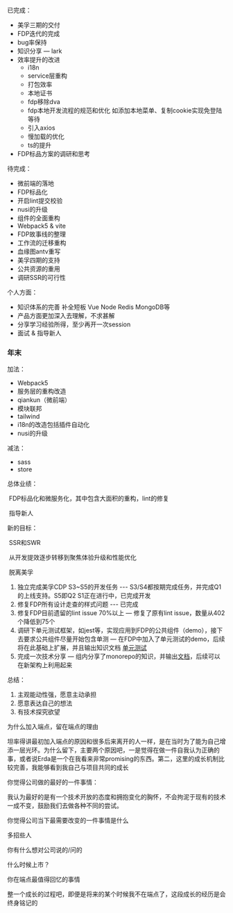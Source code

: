 已完成：

- 美孚三期的交付
- FDP迭代的完成
- bug率保持
- 知识分享 — lark
- 效率提升的改进
  - i18n
  - service层重构
  - 打包效率
  - 本地证书
  - fdp移除dva
  - fdp本地开发流程的规范和优化 如添加本地菜单、复制cookie实现免登陆等待
  - 引入axios
  - 慢加载的优化
  - ts的提升
- FDP标品方案的调研和思考

待完成：

- 微前端的落地
- FDP标品化
- 开启lint提交校验
- nusi的升级
- 组件的全面重构
- Webpack5 & vite
- FDP故事线的整理
- 工作流的迁移重构
- 血缘图antv重写
- 美孚四期的支持
- 公共资源的重用
- 调研SSR的可行性

个人方面：

- 知识体系的完善 补全短板 Vue Node Redis MongoDB等
- 产品方面更加深入去理解，不求甚解
- 分享学习经验所得，至少再开一次session
- 面试 & 指导新人



### 年末

加法：

- Webpack5
- 服务层的重构改造
- qiankun（微前端）
- 模块联邦
- tailwind
- i18n的改造包括插件自动化
- nusi的升级

减法：

- sass
- store



总体业绩：

​	FDP标品化和微服务化，其中包含大面积的重构，lint的修复

​	指导新人



新的目标：

​	SSR和SWR

​	从开发提效逐步转移到聚焦体验升级和性能优化

​	脱离美孚



1. 独立完成美孚CDP S3~S5的开发任务 --- S3/S4都按期完成任务，并完成Q1的上线支持。S5即Q2 S1正在进行中，已完成开发
2. 修复FDP所有设计走查的样式问题  ---  已完成
3. 修复FDP目前遗留的lint issue 70%以上  — 修复了原有lint issue，数量从402个降低到75个
4. 调研下单元测试框架，如jest等，实现应用到FDP的公共组件（demo），接下去要求公共组件尽量开始包含单测 — 在FDP中加入了单元测试的demo，后续将在此基础上扩展，并且输出知识文档  [单元测试](https://yuque.antfin-inc.com/dice/zs3zid/ii0gx9)
5. 完成一次技术分享  — 组内分享了monorepo的知识，并输出[文档](https://yuque.antfin-inc.com/dice/zs3zid/hwizpk)，后续可以在新架构上利用起来

总结：

1. 主观能动性强，愿意主动承担
2. 愿意表达自己的想法
3. 有技术探究欲望



为什么加入端点，留在端点的理由

坦率得讲最初加入端点的原因和很多后来离开的人一样，是在当时为了能为自己增添一层光环。为什么留下，主要两个原因吧，一是觉得在做一件自我认为正确的事，或者说Erda是一个在我看来非常promising的东西。第二，这里的成长机制比较完善，我能够看到我自己与项目共同的成长

你觉得公司做的最好的一件事情：

我认为最好的是有一个技术开放的态度和拥抱变化的胸怀，不会拘泥于现有的技术一成不变，鼓励我们去做各种不同的尝试。

你觉得公司当下最需要改变的一件事情是什么

多招些人

你有什么想对公司说的/问的

什么时候上市？

你在端点最值得回忆的事情

整一个成长的过程吧，即便是将来的某个时候我不在端点了，这段成长的经历是会终身铭记的
